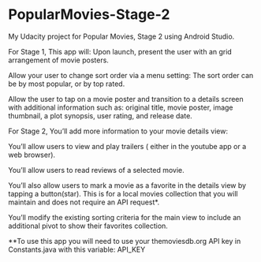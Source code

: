 # PopularMovies-Stage-2

My Udacity project for Popular Movies, Stage 2 using Android Studio.

For Stage 1, This app will: Upon launch, present the user with an grid arrangement of movie posters.

Allow your user to change sort order via a menu setting: The sort order can be by most popular, or by top rated.

Allow the user to tap on a movie poster and transition to a details screen with additional information such as: original title, movie poster, image thumbnail, a plot synopsis, user rating, and release date.

For Stage 2, You’ll add more information to your movie details view:

You’ll allow users to view and play trailers ( either in the youtube app or a web browser).

You’ll allow users to read reviews of a selected movie.

You’ll also allow users to mark a movie as a favorite in the details view by tapping a button(star). This is for a local movies collection that you will maintain and does not require an API request*.

You’ll modify the existing sorting criteria for the main view to include an additional pivot to show their favorites collection.

**To use this app you will need to use your themoviesdb.org API key in Constants.java with this variable: API_KEY
